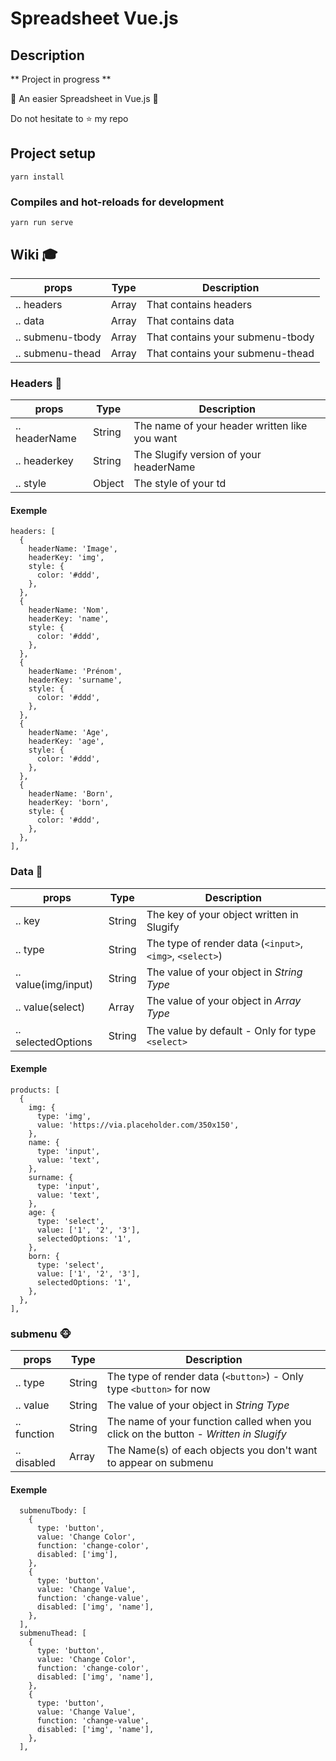 # Spreadsheet Vue.js

## Description

** Project in progress **

:facepunch: An easier Spreadsheet in Vue.js :facepunch:

Do not hesitate to :star: my repo

## Project setup
```
yarn install
```

### Compiles and hot-reloads for development
```
yarn run serve
```
<!-- 
### Compiles and minifies for production
```
yarn run build
```

### Run your tests
```
yarn run test
```

### Lints and fixes files
```
yarn run lint
``` -->

## Wiki :mortar_board:

props               | Type  |Description
--------------------|-------|-------------------
  .. headers        | Array | That contains headers
  .. data           | Array | That contains data
  .. submenu-tbody  | Array | That contains your submenu-tbody
  .. submenu-thead  | Array | That contains your submenu-thead
  

### Headers :tiger:

props               |  Type  | Description
--------------------|--------|-------------------
  .. headerName     | String | The name of your header written like you want
  .. headerkey      | String | The Slugify version of your headerName
  .. style          | Object | The style of your td

#### Exemple

```
headers: [
  {
    headerName: 'Image',
    headerKey: 'img',
    style: {
      color: '#ddd',
    },
  },
  {
    headerName: 'Nom',
    headerKey: 'name',
    style: {
      color: '#ddd',
    },
  },
  {
    headerName: 'Prénom',
    headerKey: 'surname',
    style: {
      color: '#ddd',
    },
  },
  {
    headerName: 'Age',
    headerKey: 'age',
    style: {
      color: '#ddd',
    },
  },
  {
    headerName: 'Born',
    headerKey: 'born',
    style: {
      color: '#ddd',
    },
  },
],
```

### Data :honeybee:

props                 |  Type  | Description
----------------------|--------|-------------------
  .. key              | String | The key of your object written in Slugify
  .. type             | String | The type of render data (``<input>``, ``<img>``, ``<select>``)
  .. value(img/input) | String | The value of your object in *String Type*
  .. value(select)    | Array  | The value of your object in *Array Type*
  .. selectedOptions  | String | The value by default - Only for type ``<select>``

#### Exemple

```
products: [
  {
    img: {
      type: 'img',
      value: 'https://via.placeholder.com/350x150',
    },
    name: {
      type: 'input',
      value: 'text',
    },
    surname: {
      type: 'input',
      value: 'text',
    },
    age: {
      type: 'select',
      value: ['1', '2', '3'],
      selectedOptions: '1',
    },
    born: {
      type: 'select',
      value: ['1', '2', '3'],
      selectedOptions: '1',
    },
  },
],
```

### submenu :monkey_face:

props                 |  Type  | Description
----------------------|--------|-------------------
  .. type             | String | The type of render data (``<button>``) - Only type ``<button>`` for now
  .. value            | String | The value of your object in *String Type*
  .. function         | String | The name of your function called when you click on the button - *Written in Slugify*
  .. disabled         | Array  | The Name(s) of each objects you don't want to appear on submenu

#### Exemple

```
  submenuTbody: [
    {
      type: 'button',
      value: 'Change Color',
      function: 'change-color',
      disabled: ['img'],
    },
    {
      type: 'button',
      value: 'Change Value',
      function: 'change-value',
      disabled: ['img', 'name'],
    },
  ],
  submenuThead: [
    {
      type: 'button',
      value: 'Change Color',
      function: 'change-color',
      disabled: ['img', 'name'],
    },
    {
      type: 'button',
      value: 'Change Value',
      function: 'change-value',
      disabled: ['img', 'name'],
    },
  ],
```
